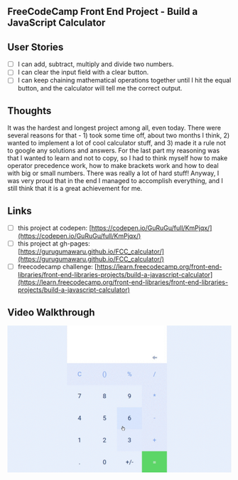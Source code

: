 ## FreeCodeCamp Front End Project - Build a JavaScript Calculator

## User Stories

- [ ] I can add, subtract, multiply and divide two numbers.
- [ ] I can clear the input field with a clear button.
- [ ] I can keep chaining mathematical operations together until I hit the equal button, and the calculator will tell me the correct output.

## Thoughts

It was the hardest and longest project among all, even today. There were several reasons for that - 1) took some time off, about two months I think, 2) wanted to implement a lot of cool calculator stuff, and 3) made it a rule not to google any solutions and answers. For the last part my reasoning was that I wanted to learn and not to copy, so I had to think myself how to make operator precedence work, how to make brackets work and how to deal with big or small numbers. There was really a lot of hard stuff! Anyway, I was very proud that in the end I managed to accomplish everything, and I still think that it is a great achievement for me. 

## Links

- [ ] this project at codepen: [https://codepen.io/GuRuGu/full/KmPjqx/](https://codepen.io/GuRuGu/full/KmPjqx/)
- [ ] this project at gh-pages: [https://gurugumawaru.github.io/FCC_calculator/](https://gurugumawaru.github.io/FCC_calculator/)
- [ ] freecodecamp challenge: [https://learn.freecodecamp.org/front-end-libraries/front-end-libraries-projects/build-a-javascript-calculator](https://learn.freecodecamp.org/front-end-libraries/front-end-libraries-projects/build-a-javascript-calculator)

## Video Walkthrough

![](https://github.com/gurugumawaru/FCC_calculator/blob/master/fcc_calculator.gif)
